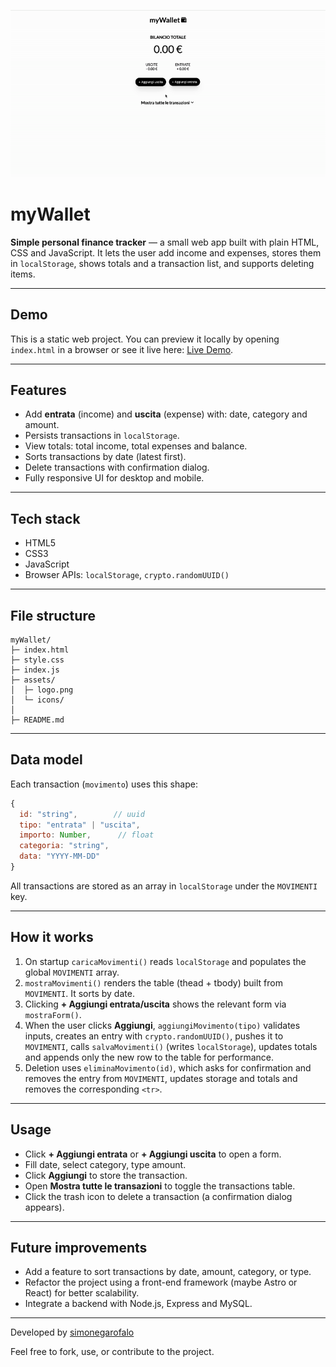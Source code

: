 ![myWallet](./assets/myWallet.gif)

# myWallet

**Simple personal finance tracker** — a small web app built with plain HTML, CSS and JavaScript. It lets the user add income and expenses, stores them in `localStorage`, shows totals and a transaction list, and supports deleting items.

---

## Demo

This is a static web project. You can preview it locally by opening `index.html` in a browser or see it live here: [Live Demo](https://app-mywallet.netlify.app/).

---

## Features

- Add **entrata** (income) and **uscita** (expense) with: date, category and amount.
- Persists transactions in `localStorage`.
- View totals: total income, total expenses and balance.
- Sorts transactions by date (latest first).
- Delete transactions with confirmation dialog.
- Fully responsive UI for desktop and mobile.

---

## Tech stack

- HTML5
- CSS3
- JavaScript
- Browser APIs: `localStorage`, `crypto.randomUUID()`

---

## File structure

```
myWallet/
├─ index.html
├─ style.css
├─ index.js
├─ assets/
│  ├─ logo.png
│  └─ icons/
│
├─ README.md

```

---

## Data model

Each transaction (`movimento`) uses this shape:

```js
{
  id: "string",        // uuid
  tipo: "entrata" | "uscita",
  importo: Number,      // float
  categoria: "string",
  data: "YYYY-MM-DD"
}
```

All transactions are stored as an array in `localStorage` under the `MOVIMENTI` key.

---

## How it works

1. On startup `caricaMovimenti()` reads `localStorage` and populates the global `MOVIMENTI` array.
2. `mostraMovimenti()` renders the table (thead + tbody) built from `MOVIMENTI`. It sorts by date.
3. Clicking **+ Aggiungi entrata/uscita** shows the relevant form via `mostraForm()`.
4. When the user clicks **Aggiungi**, `aggiungiMovimento(tipo)` validates inputs, creates an entry with `crypto.randomUUID()`, pushes it to `MOVIMENTI`, calls `salvaMovimenti()` (writes `localStorage`), updates totals and appends only the new row to the table for performance.
5. Deletion uses `eliminaMovimento(id)`, which asks for confirmation and removes the entry from `MOVIMENTI`, updates storage and totals and removes the corresponding `<tr>`.

---

## Usage

- Click **+ Aggiungi entrata** or **+ Aggiungi uscita** to open a form.
- Fill date, select category, type amount.
- Click **Aggiungi** to store the transaction.
- Open **Mostra tutte le transazioni** to toggle the transactions table.
- Click the trash icon to delete a transaction (a confirmation dialog appears).

---

## Future improvements

- Add a feature to sort transactions by date, amount, category, or type.
- Refactor the project using a front-end framework (maybe Astro or React) for better scalability.
- Integrate a backend with Node.js, Express and MySQL.

---

Developed by <a href="https://github.com/simonegarofalo">simonegarofalo</a>

Feel free to fork, use, or contribute to the project.
